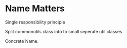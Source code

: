 # Name Matters

Single responsibility principle



Split commonutils class into to small seperate util classes



Concrete Name.



